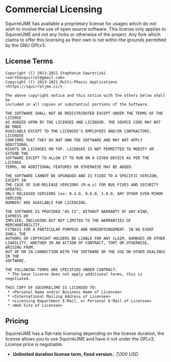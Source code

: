 # Commercial Licensing

SquirrelJME has available a proprietary license for usages which do not wish
to involve the use of open source software. This license only applies to
SquirrelJME and not any forks or otherwise of the project. Any fork which
claims to offer this licensing as their own is not within the grounds
permitted by the GNU GPLv3.

## License Terms

```
Copyright (C) 2013-2021 Stephanie Gawroriski <xerthesquirrel@gmail.com>
Copyright (C) 2013-2021 Multi-Phasic Applications <https://squirreljme.cc/>

The above copyright notice and this notice with the others below shall be
included in all copies or substantial portions of the Software.

THE SOFTWARE SHALL NOT BE REDISTRIBUTED EXCEPT UNDER THE TERMS OF THE LICENSE
AS AGREED UPON BY THE LICENSEE AND LICENSOR. THE SOURCE CODE MAY NOT BE MADE
AVAILABLE EXCEPT TO THE LICENSEE'S EMPLOYEES AND/OR CONTRACTORS. LICENSEE
CONFIRMS THAT THEY DO NOT OWN THE SOFTWARE AND MAY NOT APPLY ADDITIONAL
RIGHTS OR LICENSES ON TOP. LICENSEE IS NOT PERMITTED TO MODIFY OR EXTEND THE
SOFTWARE EXCEPT TO ALLOW IT TO RUN ON A GIVEN DEVICE AS PER THE LICENSE
TERMS, NO ADDITIONAL FEATURES OR OTHERWISE MAY BE ADDED.

THE SOFTWARE CANNOT BE UPGRADED AND IS FIXED TO A SPECIFIC VERSION, EXCEPT IN
THE CASE OF SUB-RELEASE VERSIONS (M.m.s) FOR BUG FIXES AND SECURITY UPDATES.
ONLY RELEASED VERSIONS (ex: 0.4.0, 0.6.0, 1.0.0, ANY OTHER EVEN MINOR VERSION
NUMBER) ARE AVAILABLE FOR LICENSING.

THE SOFTWARE IS PROVIDED "AS IS", WITHOUT WARRANTY OF ANY KIND, EXPRESS OR
IMPLIED, INCLUDING BUT NOT LIMITED TO THE WARRANTIES OF MERCHANTABILITY,
FITNESS FOR A PARTICULAR PURPOSE AND NONINFRINGEMENT. IN NO EVENT SHALL THE
AUTHORS OR COPYRIGHT HOLDERS BE LIABLE FOR ANY CLAIM, DAMAGES OR OTHER
LIABILITY, WHETHER IN AN ACTION OF CONTRACT, TORT OR OTHERWISE, ARISING FROM,
OUT OF OR IN CONNECTION WITH THE SOFTWARE OR THE USE OR OTHER DEALINGS IN THE
SOFTWARE.

THE FOLLOWING TERMS ARE SPECIFIED UNDER CONTRACT:
 * The base license does not apply additional terms, this is negotiated.

THIS COPY OF SQUIRRELJME IS LICENSED TO:
 * <Personal Name and/or Business Name of Licensee>
 * <International Mailing Address of Licensee>
 * <Licensing Department E-Mail, or Personal E-Mail of Licensee>
 * <Web Site of Licensee>
```

## Pricing

SquirrelJME has a flat-rate licensing depending on the license duration, the
license allows you to use SquirrelJME and have it not under the GPLv3. License
price is negotiable.

 * **Unlimited duration license term, fixed version.**: _7,000 USD_

